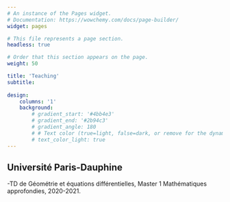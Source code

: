 ```yaml
---
# An instance of the Pages widget.
# Documentation: https://wowchemy.com/docs/page-builder/
widget: pages

# This file represents a page section.
headless: true

# Order that this section appears on the page.
weight: 50

title: 'Teaching'
subtitle:
 
design:
    columns: '1'
    background:
        # gradient_start: '#4bb4e3'
        # gradient_end: '#2b94c3'
        # gradient_angle: 180
        # # Text color (true=light, false=dark, or remove for the dynamic theme color).
        # text_color_light: true
---
```



## Université Paris-Dauphine


-TD de Géométrie et équations différentielles, Master 1 Mathématiques approfondies, 2020-2021.

